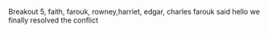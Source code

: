 Breakout 5, faith, farouk, rowney,harriet, edgar, charles
farouk said hello
we finally resolved the conflict